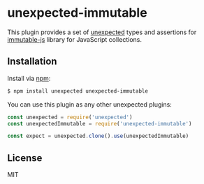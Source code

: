 # unexpected-immutable

This plugin provides a set of  [unexpected](https://unexpected.js.org) types and assertions for [immutable-js](http://facebook.github.io/immutable-js/) library for JavaScript collections.

## Installation

Install via [npm](http://npmjs.org/):

```bash
$ npm install unexpected unexpected-immutable
```

You can use this plugin as any other unexpected plugins:

```javascript
const unexpected = require('unexpected')
const unexpectedImmutable = require('unexpected-immutable')

const expect = unexpected.clone().use(unexpectedImmutable)

```

## License

MIT
